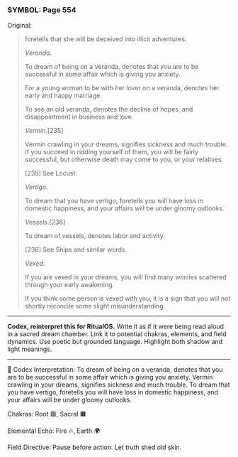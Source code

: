 ### SYMBOL: Page 554

Original:
> foretells that she will be deceived into illicit adventures.
> 
> 
> _Veranda_.
> 
> 
> To dream of being on a veranda, denotes that you are to be successful
> in some affair which is giving you anxiety.
> 
> 
> For a young woman to be with her lover on a veranda, denotes her early
> and happy marriage.
> 
> 
> To see an old veranda, denotes the decline of hopes, and disappointment
> in business and love.
> 
> 
> _Vermin_.[235]
> 
> 
> Vermin crawling in your dreams, signifies sickness and much trouble.
> If you succeed in ridding yourself of them, you will be fairly successful,
> but otherwise death may come to you, or your relatives.
> 
> 
> 
> [235] See Locust.
> 
> 
> _Vertigo_.
> 
> 
> To dream that you have vertigo, foretells you will have loss in
> domestic happiness, and your affairs will be under gloomy outlooks.
> 
> 
> _Vessels_.[236]
> 
> 
> To dream of vessels, denotes labor and activity.
> 
> 
> 
> [236] See Ships and similar words.
> 
> 
> _Vexed_.
> 
> 
> If you are vexed in your dreams, you will find many worries scattered
> through your early awakening.
> 
> 
> If you think some person is vexed with you, it is a sign that you
> will not shortly reconcile some slight misunderstanding.

---

**Codex, reinterpret this for RitualOS.**
Write it as if it were being read aloud in a sacred dream chamber.
Link it to potential chakras, elements, and field dynamics.
Use poetic but grounded language.
Highlight both shadow and light meanings.

---

🔁 Codex Interpretation:
To dream of being on a veranda, denotes that you are to be successful in some affair which is giving you anxiety. Vermin crawling in your dreams, signifies sickness and much trouble. To dream that you have vertigo, foretells you will have loss in domestic happiness, and your affairs will be under gloomy outlooks.

Chakras: Root 🟥, Sacral 🟧

Elemental Echo: Fire 🔥, Earth 🌍

Field Directive: Pause before action. Let truth shed old skin.

